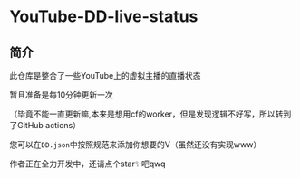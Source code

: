 # YouTube-DD-live-status
## 简介
此仓库是整合了一些YouTube上的虚拟主播的直播状态

暂且准备是每10分钟更新一次

（毕竟不能一直更新嘛,本来是想用cf的worker，但是发现逻辑不好写，所以转到了GitHub actions）

您可以在`DD.json`中按照规范来添加你想要的V（虽然还没有实现www）

作者正在全力开发中，还请点个star✨吧qwq